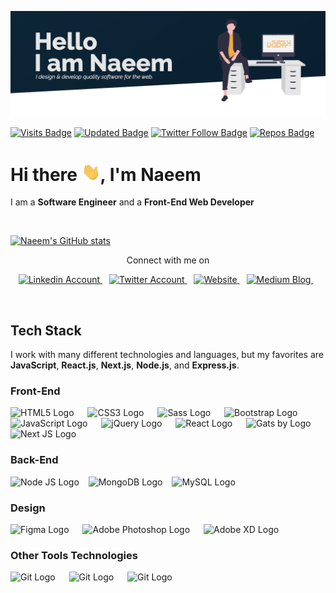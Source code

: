 ![](images/banner.png)

[![Visits Badge](https://badges.pufler.dev/visits/mkn1920/Mohammad-Naeem-Naseri?color=F9A826&style=for-the-badge)](https://badges.pufler.dev)
[![Updated Badge](https://badges.pufler.dev/updated/mkn1920/Mohammad-Naeem-Naseri?color=F9A826&style=for-the-badge)](https://badges.pufler.dev)
[![Twitter Follow Badge](https://img.shields.io/twitter/follow/naeem_naseri?color=F9A826&logo=twitter&style=for-the-badge)](https://twitter.com/naeem_naseri)
[![Repos Badge](https://badges.pufler.dev/repos/mkn1920?color=F9A826&style=for-the-badge)](https://badges.pufler.dev)
# Hi there <img src="images/wave.gif" width="30px">, I'm Naeem

I am a **Software Engineer** and a **Front-End Web Developer**

<br />


[![Naeem's GitHub stats](https://github-readme-stats.vercel.app/api?username=mkn1920&theme=gruvbox)](https://github.com/mkn1920/github-readme-stats)



<p align="center">Connect with me on </p>

<p align="center">
  <a href="https://linkedin.com/in/mohammad-naeem-naseri-a64184206">
    <img src="https://cdn.worldvectorlogo.com/logos/linkedin-icon-2.svg" title="LinkedIn" alt="Linkedin Account" width="36" />
  </a> &ensp;
  <a href="https://twitter.com/naeem_naseri">
    <img src="https://cdn.worldvectorlogo.com/logos/twitter-3.svg" title="Twitter" alt="Twitter Account" width="38" />
  </a> &ensp;
  <a href="https://portofoliomain85611.gatsbyjs.io/">
    <img src="https://upload.wikimedia.org/wikipedia/commons/thumb/c/c4/Globe_icon.svg/2048px-Globe_icon.svg.png" title="Website" alt="Website" width="36" />
  </a> &ensp;
  <a href="	https://medium.com/@mkn1920">
    <img src="https://cdn.worldvectorlogo.com/logos/monogram-medium.svg" title="Medium" alt="Medium Blog" width="36" />
  </a> &ensp;

</p><br />

## Tech Stack

I work with many different technologies and languages, but my favorites are **JavaScript**, **React.js**, **Next.js**, **Node.js**, and **Express.js**.
### Front-End
<p>
  <img src="https://cdn.worldvectorlogo.com/logos/html-1.svg" title="HTML5" alt="HTML5 Logo" width="60" /> &emsp;
  <img src="https://cdn.worldvectorlogo.com/logos/css-3.svg" title="CSS3" alt="CSS3 Logo" width="60" /> &emsp;
  <img src="https://cdn.worldvectorlogo.com/logos/sass-1.svg" title="Sass" alt="Sass Logo" width="60" /> &emsp;
  <img src="https://cdn.worldvectorlogo.com/logos/bootstrap-5-1.svg" title="Bootstrap" alt="Bootstrap Logo" width="60" /> &emsp;
  <img src="https://cdn.worldvectorlogo.com/logos/logo-javascript.svg" title="JavaScript" alt="JavaScript Logo" width="60" /> &emsp;
  <img src="https://cdn.worldvectorlogo.com/logos/jquery-1.svg" title="jQuery" alt="jQuery Logo" width="57" /> &emsp;
  <img src="https://brandlogos.net/wp-content/uploads/2020/09/react-logo.png" title="React JS" alt="React Logo" width="60" /> &emsp;
  <img src="https://cdn.worldvectorlogo.com/logos/gatsby-logo.svg" title="Gatsby" alt="Gats by Logo" width="60" /> &emsp;
  <img src="https://cdn.worldvectorlogo.com/logos/next-js.svg" title="Next JS" alt="Next JS Logo" width="60"/> &emsp;
</p>

### Back-End

<p>
  <img src="https://cdn.worldvectorlogo.com/logos/nodejs-1.svg" title="Node JS" alt="Node JS Logo" width="96"/> &ensp;
  <img src="https://cdn.worldvectorlogo.com/logos/mongodb-icon-1.svg" title="MongoDB" alt="MongoDB Logo" width="64"/> &ensp;
  <img src="https://cdn.worldvectorlogo.com/logos/mysql-6.svg" title="MySQL" alt="MySQL Logo" width="56"/> &emsp;
</p>

### Design
<p>
  <img src="https://cdn.worldvectorlogo.com/logos/figma-1.svg" title="Figma" alt="Figma Logo" width="34"/> &emsp;
  <img src="https://cdn.worldvectorlogo.com/logos/adobe-photoshop-2.svg" title="Adobe Photoshop" alt="Adobe Photoshop Logo" width="55"/> &emsp;
  <img src="https://cdn.worldvectorlogo.com/logos/adobe-xd-1.svg" title="Adobe XD" alt="Adobe XD Logo" width="55"/> &emsp;
</p>

### Other Tools Technologies
<p>
  <img src="https://cdn.worldvectorlogo.com/logos/git-icon.svg" title="Git" alt="Git Logo" width="50"/> &emsp;
  <img src="https://cdn.worldvectorlogo.com/logos/json.svg" title="Git" alt="Git Logo" width="50"/> &emsp;
  <img src="https://cdn.worldvectorlogo.com/logos/visual-studio-code-1.svg" title="Git" alt="Git Logo" width="50"/> &emsp;
</p>
